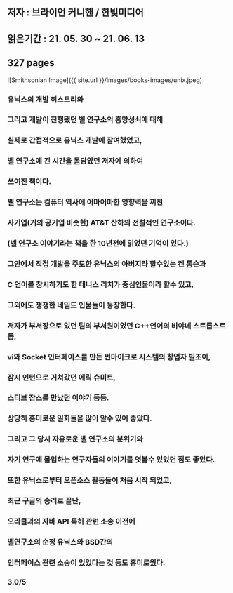 ## 저자 : 브라이언 커니핸  / 한빛미디어

## 읽은기간 : 21. 05. 30 ~ 21. 06. 13

## 327 pages

![Smithsonian Image]({{ site.url }}/images/books-images/unix.jpeg)

### 유닉스의 개발 히스토리와

### 그리고 개발이 진행됐던 벨 연구소의 흥망성쇠에 대해

### 실제로 간접적으로 유닉스 개발에 참여했었고,

### 벨 연구소에 긴 시간을 몸담았던 저자에 의하여

### 쓰여진 책이다.

### 벨 연구소는 컴퓨터 역사에 어마어마한 영향력을 끼친 

### 사기업(거의 공기업 비슷한) AT&T 산하의 전설적인 연구소이다. 

### (벨 연구소 이야기라는 책을 한 10년전에 읽었던 기억이 있다.)

### 그안에서 직접 개발을 주도한 유닉스의 아버지라 할수있는 켄 톰슨과 

### C 언어를 창시하기도 한 데니스 리치가 중심인물이라 할수 있고,

### 그외에도 쟁쟁한 네임드 인물들이 등장한다.

### 저자가 부서장으로 있던 팀의 부서원이었던 C++언어의 비야네 스트롭스트룹, 

### vi와 Socket 인터페이스를 만든 썬마이크로 시스템의 창업자 빌조이,

### 잠시 인턴으로 거쳐갔던 에릭 슈미트,

### 스티브 잡스를 만났던 이야기 등등.

### 상당히 흥미로운 일화들을 많이 알수 있어 좋았다.

### 그리고 그 당시 자유로운 벨 연구소의 분위기와 

### 자기 연구에 몰입하는 연구자들의 이야기를 엿볼수 있었던 점도 좋았다. 

### 또한 유닉스로부터 오픈소스 활동들이 처음 시작 되었고,

### 최근 구글의 승리로 끝난, 

### 오라클과의 자바 API 특허 관련 소송 이전에

### 벨연구소의 순정 유닉스와 BSD간의 

### 인터페이스 관련 소송이 있었다는 것 등도 흥미로웠다.

### 3.0/5



